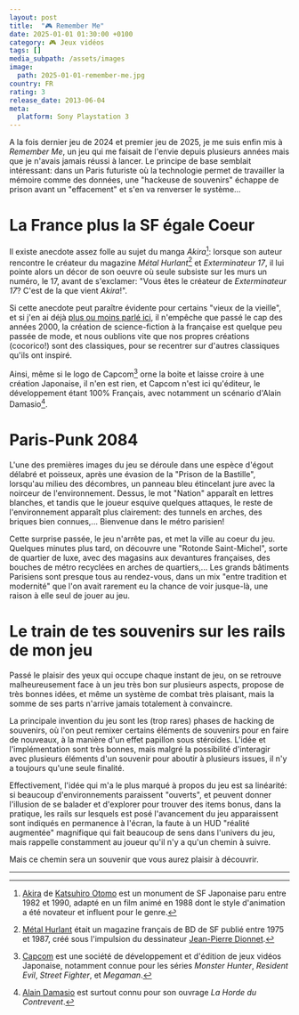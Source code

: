 ```yaml
---
layout: post
title:  "🎮 Remember Me"
date: 2025-01-01 01:30:00 +0100
category: 🎮 Jeux vidéos
tags: []
media_subpath: /assets/images
image:
  path: 2025-01-01-remember-me.jpg
country: FR
rating: 3
release_date: 2013-06-04
meta:
  platform: Sony Playstation 3
---
```


A la fois dernier jeu de 2024 et premier jeu de 2025, je me suis enfin mis à *Remember Me*, un jeu qui me faisait de l'envie depuis plusieurs années mais que je n'avais jamais réussi à lancer. Le principe de base semblait intéressant: dans un Paris futuriste où la technologie permet de travailler la mémoire comme des données, une "hackeuse de souvenirs" échappe de prison avant un "effacement" et s'en va renverser le système...

# La France plus la SF égale Coeur

Il existe anecdote assez folle au sujet du manga *Akira*[^1]: lorsque son auteur rencontre le créateur du magazine *Métal Hurlant*[^2] et *Exterminateur 17*, il lui pointe alors un décor de son oeuvre où seule subsiste sur les murs un numéro, le 17, avant de s'exclamer: "Vous êtes le créateur de *Exterminateur 17*? C'est de la que vient *Akira*!".

Si cette anecdote peut paraître évidente pour certains "vieux de la vieille", et si j'en ai déjà [plus ou moins parlé ici](/posts/eric-chahi-welcome-to-another-world/), il n'empêche que passé le cap des années 2000, la création de science-fiction à la française est quelque peu passée de mode, et nous oublions vite que nos propres créations (cocorico!) sont des classiques, pour se recentrer sur d'autres classiques qu'ils ont inspiré.

Ainsi, même si le logo de Capcom[^3] orne la boite et laisse croire à une création Japonaise, il n'en est rien, et Capcom n'est ici qu'éditeur, le développement étant 100% Français, avec notamment un scénario d'Alain Damasio[^4].

# Paris-Punk 2084

L'une des premières images du jeu se déroule dans une espèce d'égout délabré et poisseux, après une évasion de la "Prison de la Bastille", lorsqu'au milieu des décombres, un panneau bleu étincelant jure avec la noirceur de l'environnement. Dessus, le mot "Nation" apparaît en lettres blanches, et tandis que le joueur esquive quelques attaques, le reste de l'environnement apparaît plus clairement: des tunnels en arches, des briques bien connues,... Bienvenue dans le métro parisien!

Cette surprise passée, le jeu n'arrête pas, et met la ville au coeur du jeu. Quelques minutes plus tard, on découvre une "Rotonde Saint-Michel", sorte de quartier de luxe, avec des magasins aux devantures françaises, des bouches de métro recyclées en arches de quartiers,... Les grands bâtiments Parisiens sont presque tous au rendez-vous, dans un mix "entre tradition et modernité" que l'on avait rarement eu la chance de voir jusque-là, une raison à elle seul de jouer au jeu.

# Le train de tes souvenirs sur les rails de mon jeu

Passé le plaisir des yeux qui occupe chaque instant de jeu, on se retrouve malheureusement face à un jeu très bon sur plusieurs aspects, propose de très bonnes idées, et même un système de combat très plaisant, mais la somme de ses parts n'arrive jamais totalement à convaincre.

La principale invention du jeu sont les (trop rares) phases de hacking de souvenirs, où l'on peut remixer certains éléments de souvenirs pour en faire de nouveaux, à la manière d'un effet papillon sous stéroïdes. L'idée et l'implémentation sont très bonnes, mais malgré la possibilité d'interagir avec plusieurs éléments d'un souvenir pour aboutir à plusieurs issues, il n'y a toujours qu'une seule finalité.

Effectivement, l'idée qui m'a le plus marqué à propos du jeu est sa linéarité: si beaucoup d'environnements paraissent "ouverts", et peuvent donner l'illusion de se balader et d'explorer pour trouver des items bonus, dans la pratique, les rails sur lesquels est posé l'avancement du jeu apparaissent sont indiqués en permanence à l'écran, la faute à un HUD "réalité augmentée" magnifique qui fait beaucoup de sens dans l'univers du jeu, mais rappelle constamment au joueur qu'il n'y a qu'un chemin à suivre.

Mais ce chemin sera un souvenir que vous aurez plaisir à découvrir.

* * *
[^1]: [<i class="fab fa-wikipedia-w"></i> Akira](https://fr.wikipedia.org/wiki/Akira_(manga)) de [<i class="fab fa-wikipedia-w"></i> Katsuhiro Otomo](https://fr.wikipedia.org/wiki/Katsuhiro_%C5%8Ctomo) est un monument de SF Japonaise paru entre 1982 et 1990, adapté en un film animé en 1988 dont le style d'animation a été novateur et influent pour le genre.
[^2]: [<i class="fab fa-wikipedia-w"></i> Métal Hurlant](https://fr.wikipedia.org/wiki/M%C3%A9tal_hurlant) était un magazine français de BD de SF publié entre 1975 et 1987, créé sous l'impulsion du dessinateur [<i class="fab fa-wikipedia-w"></i> Jean-Pierre Dionnet](https://fr.wikipedia.org/wiki/Jean-Pierre_Dionnet).
[^3]: [<i class="fab fa-wikipedia-w"></i> Capcom](https://fr.wikipedia.org/wiki/Capcom) est une société de développement et d'édition de jeux vidéos Japonaise, notamment connue pour les séries *Monster Hunter*, *Resident Evil*, *Street Fighter*, et *Megaman*.
[^4]: [<i class="fab fa-wikipedia-w"></i> Alain Damasio](https://fr.wikipedia.org/wiki/Alain_Damasio) est surtout connu pour son ouvrage *La Horde du Contrevent*.
